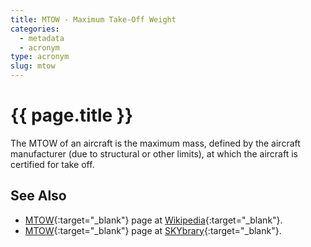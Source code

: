 ```yaml
---
title: MTOW - Maximum Take-Off Weight
categories:
  - metadata
  - acronym
type: acronym
slug: mtow
---
```

# {{ page.title }}

The MTOW of an aircraft is the maximum mass, defined by the aircraft
manufacturer (due to structural or other limits), at which
the aircraft is certified for take off.


## See Also

* [MTOW][mtowWP]{:target="_blank"} page at [Wikipedia][wp]{:target="_blank"}.
* [MTOW][mtowSB]{:target="_blank"} page at [SKYbrary][sb]{:target="_blank"}.


[mtowWP]: <https://en.wikipedia.org/wiki/Maximum_takeoff_weight> "MTOW - Wikipedia"
[mtowSB]: <http://www.skybrary.aero/index.php/Maximum_Take-Off_Mass_(MTOM)> "MTOW - SKYbrary"
[sb]: <http://www.skybrary.aero> "SKYbrary"
[wp]: <https://en.wikipedia.org> "Wikipedia"
